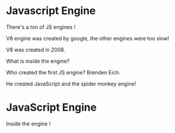 # Javascript Engine

There's a ton of JS engines !

V8 engine was created by google, the other engines were too slow!

V8 was created in 2008.

What is inside the engine?

Who created the first JS engine? Brenden Eich.

He created JavaScript and the spider monkey engine!

# JavaScript Engine 

Inside the engine !


